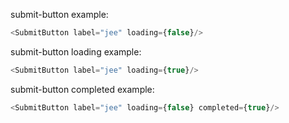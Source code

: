 submit-button example:

```js
<SubmitButton label="jee" loading={false}/>
```

submit-button loading example:

```js
<SubmitButton label="jee" loading={true}/>
```

submit-button completed example:

```js
<SubmitButton label="jee" loading={false} completed={true}/>
```